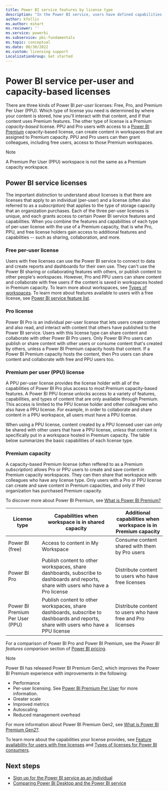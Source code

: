 ```yaml
---
title: Power BI service features by license type
description: "In the Power BI service, users have defined capabilities based on the type of per-user license they have (free or Pro) and whether the content they are interacting with is in a workspace assigned to a Power BI Premium capacity."
author: kfollis
ms.author: mihart
ms.reviewer: ''
ms.service: powerbi
ms.subservice: pbi-fundamentals
ms.topic: conceptual
ms.date: 08/30/2022
ms.custom: licensing support
LocalizationGroup: Get started
---
```


# Power BI service per-user and capacity-based licenses

There are three kinds of Power BI *per-user* licenses: Free, Pro, and Premium Per User (PPU). Which type of license you need is determined by where your content is stored, how you'll interact with that content, and if that content uses Premium features. The other type of license is a Premium *capacity-based* license. PPU and Pro users with access to a [Power BI Premium](../enterprise/service-admin-premium-purchase.md) capacity-based license, can create content in workspaces that are assigned to Premium capacity. PPU and Pro users can then grant colleagues, including free users, access to those Premium workspaces. 

> [!NOTE]
> A Premium Per User (PPU) workspace is not the same as a Premium capacity workspace.  

## Power BI service licenses 
The important distinction to understand about licenses is that there are licenses that apply to an individual (per-user) and a license (often also referred to as a *subscription*) that applies to the type of storage capacity that an organization purchases. Each of the three per-user licenses is unique, and each grants access to certain Power BI service features and capabilities. When you combine the features and capabilities of each type of per-user license with the use of a Premium capacity, that is whe Pro, PPU, and free license holders gain access to additional features and capabilities -- such as sharing, collaboration, and more.  


### Free per-user license

Users with free licenses can use the Power BI service to connect to data and create reports and dashboards for their own use. They can't use the Power BI sharing or collaborating features with others, or publish content to other people's workspaces. However, Pro and PPU users can share content and collaborate with free users if the content is saved in workspaces hosted in Premium capacity. To learn more about workspaces, see [Types of workspaces](../consumer/end-user-workspaces.md#types-of-workspaces). To learn more about features available to users with a free license, see [Power BI service feature list](../consumer/end-user-features.md).

### Pro license 

Power BI Pro is an individual per-user license that lets users create content and also read, and interact with content that others have published to the Power BI service. Users with this license type can share content and collaborate with other Power BI Pro users. Only Power BI Pro users can publish or share content with other users or consume content that's created by others, unless a Power BI Premium capacity hosts that content. If a Power BI Premium capacity hosts the content, then Pro users can share content and collaborate with free and PPU users too. 

### Premium per user (PPU) license

A PPU per-user license provides the license holder with all of the capabilities of Power BI Pro plus access to most Premium capacity-based features. A Power BI PPU license unlocks access to a variety of features, capabilities, and types of content that are only available through Premium. This access is limited to the PPU license holder and other colleagues who also have a PPU license. For example, in order to collaborate and share content in a PPU workspace, all users must have a PPU license.

When using a PPU license, content created by a PPU licensed user can only be shared with other users that have a PPU license, *unless* that content is specifically put in a workspace hosted in Premium capacity. The table below summarizes the basic capabilities of each license type.

### Premium capacity

A capacity-based Premium license (often reffered to as a Premium *subscription*) allows Pro or PPU users to create and save content in Premium capacity workspaces. They can then share that workspace with colleagues who have any license type. Only users with a Pro or PPU license can create and save content in Premium capacities, and only if their organization has purchased Premium capacity. 

To discover more about Power BI Premium, see [What is Power BI Premium?](../enterprise/service-premium-what-is.md)


| License type | Capabilities when workspace is in shared capacity | Additional  capabilities when workspace is in Premium capacity |
| --------- | ----------- | ----------- |
| Power BI (free) | Access to content in My Workspace | Consume content shared with them by Pro users |
| Power BI Pro | Publish content to other workspaces, share dashboards, subscribe to dashboards and reports, share with users who have a Pro license | Distribute content to users who have free licenses |
| Power BI Premium Per User (PPU) | Publish content to other workspaces, share dashboards, subscribe to dashboards and reports, share with users who have a PPU license | Distribute content to users who have free and Pro licenses |

For a comparison of Power BI Pro and Power BI Premium, see the _Power BI features comparison_ section of [Power BI pricing](https://powerbi.microsoft.com/pricing/).

>[!NOTE]
>Power BI has released Power BI Premium Gen2, which improves the Power BI Premium experience with improvements in the following:
>* Performance
>* Per-user licensing. See [Power BI Premium Per User](../enterprise/service-premium-per-user-faq.yml) for more information.
>* Greater scale
>* Improved metrics
>* Autoscaling
>* Reduced management overhead
>
>For more information about Power BI Premium Gen2, see [What is Power BI Premium Gen2?](../enterprise/service-premium-gen2-what-is.md).
>

To learn more about the capabilities your license provides, see [Feature availability for users with free licenses](../consumer/end-user-features.md) and [Types of licenses for Power BI consumers](../consumer/end-user-license.md).

## Next steps

* [Sign up for the Power BI service as an individual](service-self-service-signup-for-power-bi.md)
* [Comparing Power BI Desktop and the Power BI service](service-service-vs-desktop.md)
